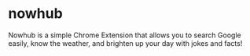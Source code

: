 # nowhub
Nowhub is a simple Chrome Extension that allows you to search Google easily, know the weather, and brighten up your day with jokes and facts!
